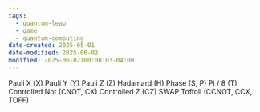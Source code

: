 ```yaml
---
tags:
  - quantum-leap
  - game
  - quantum-computing
date-created: 2025-05-01
date-modified: 2025-06-02
modified: 2025-06-02T00:08:03-04:00
---
```


Pauli X (X)
Pauli Y (Y)
Pauli Z (Z)
Hadamard (H)
Phase (S, P)
Pi / 8 (T)
Controlled Not (CNOT, CX)
Controlled Z (CZ)
SWAP
Toffoli (CCNOT, CCX, TOFF)

